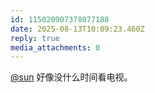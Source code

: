 ```yaml
---
id: 115020907378077188
date: 2025-08-13T10:09:23.460Z
reply: true
media_attachments: 0
---
```


[@sun](https://jiong.us/@sun) 好像没什么时间看电视。

